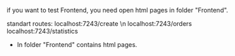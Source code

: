 if you want to test Frontend, you need open html pages in folder "Frontend".

standart routes:
localhost:7243/create \n
localhost:7243/orders
localhost:7243/statistics

- In folder "Frontend" contains html pages.
